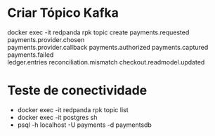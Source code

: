 

# Criar Tópico Kafka

docker exec -it redpanda rpk topic create payments.requested payments.provider.chosen \
  payments.provider.callback payments.authorized payments.captured payments.failed \
  ledger.entries reconciliation.mismatch checkout.readmodel.updated

# Teste de conectividade 

- docker exec -it redpanda rpk topic list
- docker exec -it postgres sh
- psql -h localhost -U payments -d paymentsdb
